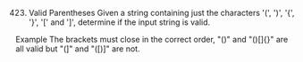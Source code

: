 423. Valid Parentheses
Given a string containing just the characters '(', ')', '{', '}', '[' and ']', determine if the input string is valid.

Example
The brackets must close in the correct order, "()" and "()[]{}" are all valid but "(]" and "([)]" are not.